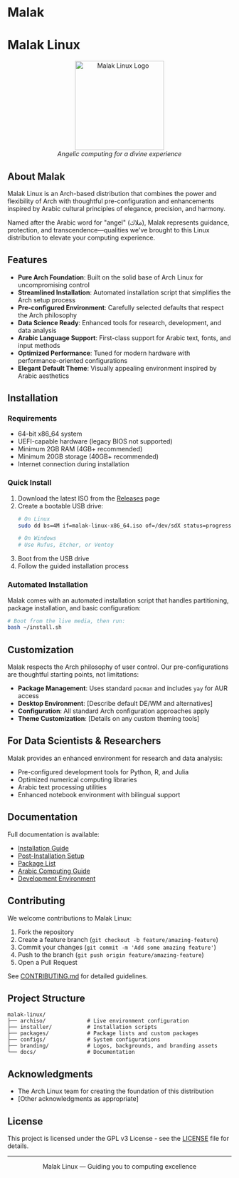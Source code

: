 # Malak
# Malak Linux

<div align="center">
  <img src="logo.png" alt="Malak Linux Logo" width="200"/>
  <br>
  <em>Angelic computing for a divine experience</em>
</div>

## About Malak

Malak Linux is an Arch-based distribution that combines the power and flexibility of Arch with thoughtful pre-configuration and enhancements inspired by Arabic cultural principles of elegance, precision, and harmony.

Named after the Arabic word for "angel" (ملاك), Malak represents guidance, protection, and transcendence—qualities we've brought to this Linux distribution to elevate your computing experience.

## Features

- **Pure Arch Foundation**: Built on the solid base of Arch Linux for uncompromising control
- **Streamlined Installation**: Automated installation script that simplifies the Arch setup process
- **Pre-configured Environment**: Carefully selected defaults that respect the Arch philosophy
- **Data Science Ready**: Enhanced tools for research, development, and data analysis
- **Arabic Language Support**: First-class support for Arabic text, fonts, and input methods
- **Optimized Performance**: Tuned for modern hardware with performance-oriented configurations
- **Elegant Default Theme**: Visually appealing environment inspired by Arabic aesthetics

## Installation

### Requirements

- 64-bit x86_64 system
- UEFI-capable hardware (legacy BIOS not supported)
- Minimum 2GB RAM (4GB+ recommended)
- Minimum 20GB storage (40GB+ recommended)
- Internet connection during installation

### Quick Install

1. Download the latest ISO from the [Releases](https://github.com/yourusername/malak-linux/releases) page
2. Create a bootable USB drive:
   ```bash
   # On Linux
   sudo dd bs=4M if=malak-linux-x86_64.iso of=/dev/sdX status=progress oflag=sync
   
   # On Windows
   # Use Rufus, Etcher, or Ventoy
   ```
3. Boot from the USB drive
4. Follow the guided installation process

### Automated Installation

Malak comes with an automated installation script that handles partitioning, package installation, and basic configuration:

```bash
# Boot from the live media, then run:
bash ~/install.sh
```

## Customization

Malak respects the Arch philosophy of user control. Our pre-configurations are thoughtful starting points, not limitations:

- **Package Management**: Uses standard `pacman` and includes `yay` for AUR access
- **Desktop Environment**: [Describe default DE/WM and alternatives]
- **Configuration**: All standard Arch configuration approaches apply
- **Theme Customization**: [Details on any custom theming tools]

## For Data Scientists & Researchers

Malak provides an enhanced environment for research and data analysis:

- Pre-configured development tools for Python, R, and Julia
- Optimized numerical computing libraries
- Arabic text processing utilities
- Enhanced notebook environment with bilingual support

## Documentation

Full documentation is available:

- [Installation Guide](docs/installation.md)
- [Post-Installation Setup](docs/post-install.md)
- [Package List](docs/packages.md)
- [Arabic Computing Guide](docs/arabic-computing.md)
- [Development Environment](docs/development.md)

## Contributing

We welcome contributions to Malak Linux:

1. Fork the repository
2. Create a feature branch (`git checkout -b feature/amazing-feature`)
3. Commit your changes (`git commit -m 'Add some amazing feature'`)
4. Push to the branch (`git push origin feature/amazing-feature`)
5. Open a Pull Request

See [CONTRIBUTING.md](CONTRIBUTING.md) for detailed guidelines.

## Project Structure

```
malak-linux/
├── archiso/             # Live environment configuration
├── installer/           # Installation scripts
├── packages/            # Package lists and custom packages
├── configs/             # System configurations
├── branding/            # Logos, backgrounds, and branding assets
└── docs/                # Documentation
```

## Acknowledgments

- The Arch Linux team for creating the foundation of this distribution
- [Other acknowledgments as appropriate]

## License

This project is licensed under the GPL v3 License - see the [LICENSE](LICENSE) file for details.

---

<div align="center">
  <p>Malak Linux — Guiding you to computing excellence</p>
</div>
